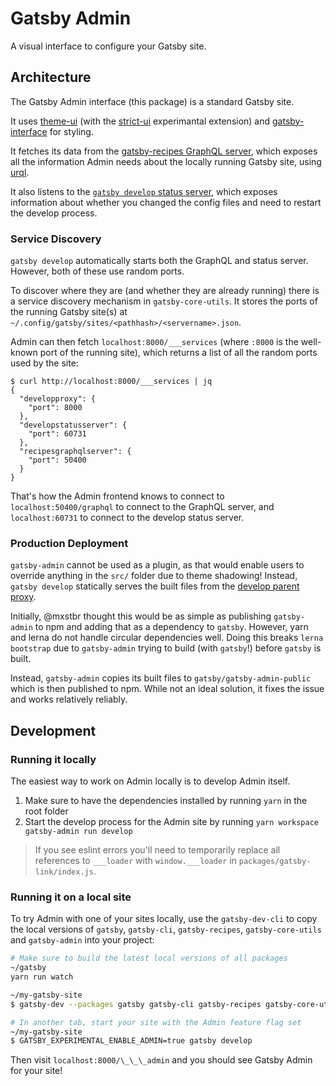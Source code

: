 # Gatsby Admin

A visual interface to configure your Gatsby site.

## Architecture

The Gatsby Admin interface (this package) is a standard Gatsby site.

It uses [theme-ui](https://theme-ui.com) (with the [strict-ui](https://github.com/system-ui/theme-ui/pull/719) experimantal extension) and [gatsby-interface](https://github.com/gatsby-inc/gatsby-interface) for styling.

It fetches its data from the [gatsby-recipes GraphQL server](https://github.com/gatsbyjs/gatsby/tree/master/packages/gatsby-recipes/src/graphql-server), which exposes all the information Admin needs about the locally running Gatsby site, using [urql](https://github.com/FormidableLabs/urql).

It also listens to the [`gatsby develop` status server](https://github.com/gatsbyjs/gatsby/blob/master/packages/gatsby/src/commands/develop.ts), which exposes information about whether you changed the config files and need to restart the develop process.

### Service Discovery

`gatsby develop` automatically starts both the GraphQL and status server. However, both of these use random ports.

To discover where they are (and whether they are already running) there is a service discovery mechanism in `gatsby-core-utils`. It stores the ports of the running Gatsby site(s) at `~/.config/gatsby/sites/<pathhash>/<servername>.json`.

Admin can then fetch `localhost:8000/___services` (where `:8000` is the well-known port of the running site), which returns a list of all the random ports used by the site:

```
$ curl http://localhost:8000/___services | jq
{
  "developproxy": {
    "port": 8000
  },
  "developstatusserver": {
    "port": 60731
  },
  "recipesgraphqlserver": {
    "port": 50400
  }
}
```

That's how the Admin frontend knows to connect to `localhost:50400/graphql` to connect to the GraphQL server, and `localhost:60731` to connect to the develop status server.

### Production Deployment

`gatsby-admin` cannot be used as a plugin, as that would enable users to override anything in the `src/` folder due to theme shadowing! Instead, `gatsby develop` statically serves the built files from the [develop parent proxy](https://github.com/gatsbyjs/gatsby/blob/master/packages/gatsby/src/utils/develop-proxy.ts).

Initially, @mxstbr thought this would be as simple as publishing `gatsby-admin` to npm and adding that as a dependency to `gatsby`. However, yarn and lerna do not handle circular dependencies well. Doing this breaks `lerna bootstrap` due to `gatsby-admin` trying to build (with `gatsby`!) before `gatsby` is built.

Instead, `gatsby-admin` copies its built files to `gatsby/gatsby-admin-public` which is then published to npm. While not an ideal solution, it fixes the issue and works relatively reliably.

## Development

### Running it locally

The easiest way to work on Admin locally is to develop Admin itself.

1. Make sure to have the dependencies installed by running `yarn` in the root folder
2. Start the develop process for the Admin site by running `yarn workspace gatsby-admin run develop`

> If you see eslint errors you'll need to temporarily replace all references to `___loader` with `window.___loader` in `packages/gatsby-link/index.js`.

### Running it on a local site

To try Admin with one of your sites locally, use the `gatsby-dev-cli` to copy the local versions of `gatsby`, `gatsby-cli`, `gatsby-recipes`, `gatsby-core-utils` and `gatsby-admin` into your project:

```sh
# Make sure to build the latest local versions of all packages
~/gatsby
yarn run watch

~/my-gatsby-site
$ gatsby-dev --packages gatsby gatsby-cli gatsby-recipes gatsby-core-utils gatsby-admin

# In another tab, start your site with the Admin feature flag set
~/my-gatsby-site
$ GATSBY_EXPERIMENTAL_ENABLE_ADMIN=true gatsby develop
```

Then visit `localhost:8000/\_\_\_admin` and you should see Gatsby Admin for your site!
